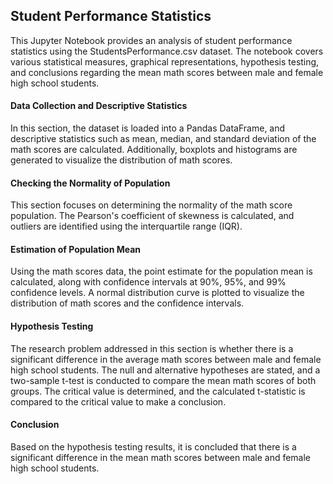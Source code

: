 ## Student Performance Statistics
This Jupyter Notebook provides an analysis of student performance statistics using the StudentsPerformance.csv dataset. The notebook covers various statistical measures, graphical representations, hypothesis testing, and conclusions regarding the mean math scores between male and female high school students.

#### Data Collection and Descriptive Statistics
In this section, the dataset is loaded into a Pandas DataFrame, and descriptive statistics such as mean, median, and standard deviation of the math scores are calculated. Additionally, boxplots and histograms are generated to visualize the distribution of math scores.

#### Checking the Normality of Population
This section focuses on determining the normality of the math score population. The Pearson's coefficient of skewness is calculated, and outliers are identified using the interquartile range (IQR).

#### Estimation of Population Mean
Using the math scores data, the point estimate for the population mean is calculated, along with confidence intervals at 90%, 95%, and 99% confidence levels. A normal distribution curve is plotted to visualize the distribution of math scores and the confidence intervals.

#### Hypothesis Testing
The research problem addressed in this section is whether there is a significant difference in the average math scores between male and female high school students. The null and alternative hypotheses are stated, and a two-sample t-test is conducted to compare the mean math scores of both groups. The critical value is determined, and the calculated t-statistic is compared to the critical value to make a conclusion.

#### Conclusion
Based on the hypothesis testing results, it is concluded that there is a significant difference in the mean math scores between male and female high school students.

